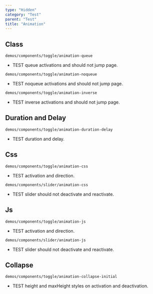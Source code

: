 ```yaml
---
type: "Hidden"
category: "Test"
parent: "Test"
title: "Animation"
---
```


## Class

`demos/components/toggle/animation-queue`
- TEST queue activations and should not jump page.

<demo>
  <demoinline src="demos/components/toggle/animation-queue">
  </demoinline>
  <demoinline src="demos/components/overlay/animation-queue">
  </demoinline>
  <demoinline src="demos/components/drop/animation-queue">
  </demoinline>
  <demoinline src="demos/components/tooltip/animation-queue">
  </demoinline>
  <demoinline src="demos/components/slider/animation-queue">
  </demoinline>
</demo>

`demos/components/toggle/animation-noqueue`
- TEST noqueue activations and should not jump page.

<demo>
  <demoinline src="demos/components/toggle/animation-noqueue">
  </demoinline>
  <demoinline src="demos/components/overlay/animation-noqueue">
  </demoinline>
  <demoinline src="demos/components/drop/animation-noqueue">
  </demoinline>
  <demoinline src="demos/components/tooltip/animation-noqueue">
  </demoinline>
  <demoinline src="demos/components/slider/animation">
  </demoinline>
</demo>

`demos/components/toggle/animation-inverse`
- TEST inverse activations and should not jump page.

<demo>
  <demoinline src="demos/components/toggle/animation-inverse">
  </demoinline>
</demo>

## Duration and Delay

`demos/components/toggle/animation-duration-delay`
- TEST duration and delay.

<demo>
  <demoinline src="demos/components/toggle/animation-duration-delay">
  </demoinline>
</demo>

## Css

`demos/components/toggle/animation-css`
- TEST activation and direction.

<demo>
  <demoinline src="demos/components/toggle/animation-css">
  </demoinline>
  <demoinline src="demos/components/overlay/animation-css">
  </demoinline>
  <demoinline src="demos/components/drop/animation-css">
  </demoinline>
  <demoinline src="demos/components/tooltip/animation-css">
  </demoinline>
</demo>

`demos/components/slider/animation-css`
- TEST slider should not deactivate and reactivate.

<demo>
  <demoinline src="demos/components/slider/animation-css">
  </demoinline>
</demo>

## Js

`demos/components/toggle/animation-js`
- TEST activation and direction.

<demo>
  <demoinline src="demos/components/toggle/animation-js">
  </demoinline>
  <demoinline src="demos/components/overlay/animation-js">
  </demoinline>
  <demoinline src="demos/components/drop/animation-js">
  </demoinline>
  <demoinline src="demos/components/tooltip/animation-js">
  </demoinline>
</demo>

`demos/components/slider/animation-js`
- TEST slider should not deactivate and reactivate.

<demo>
  <demoinline src="demos/components/slider/animation-js">
  </demoinline>
</demo>

## Collapse

`demos/components/toggle/animation-collapse-initial`
- TEST height and maxHeight styles on activation and deactivation.

<demo>
  <demoinline src="demos/components/toggle/animation-collapse-initial">
  </demoinline>
  <demoinline src="demos/components/toggle/animation-collapse">
  </demoinline>
</demo>
